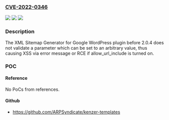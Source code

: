 ### [CVE-2022-0346](https://cve.mitre.org/cgi-bin/cvename.cgi?name=CVE-2022-0346)
![](https://img.shields.io/static/v1?label=Product&message=XML%20Sitemap%20Generator%20for%20Google&color=blue)
![](https://img.shields.io/static/v1?label=Version&message=2.0.4%3C%202.0.4%20&color=brighgreen)
![](https://img.shields.io/static/v1?label=Vulnerability&message=CWE-79%20Cross-site%20Scripting%20(XSS)&color=brighgreen)

### Description

The XML Sitemap Generator for Google WordPress plugin before 2.0.4 does not validate a parameter which can be set to an arbitrary value, thus causing XSS via error message or RCE if allow_url_include is turned on.

### POC

#### Reference
No PoCs from references.

#### Github
- https://github.com/ARPSyndicate/kenzer-templates

